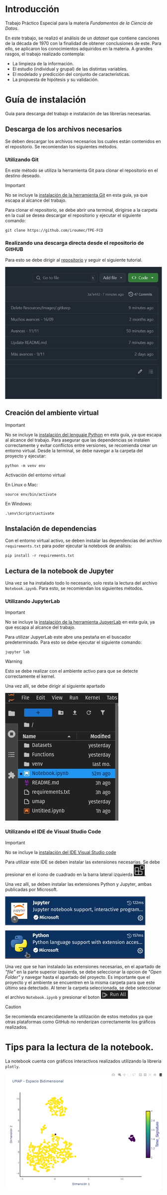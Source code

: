 # Introducción

Trabajo Práctico Especial para la materia _Fundamentos de la Ciencia de Datos_.

En este trabajo, se realizó el análisis de un _dataset_ que contiene canciones de la década de 1970 con la finalidad de obtener conclusiones de este. Para ello, se aplicaron los conocimientos adquiridos en la materia. A grandes rasgos, el trabajo realizado contempla:

- La limpieza de la información.
- El estudio (individual y grupal) de las distintas variables.
- El modelado y predicción del conjunto de características.
- La propuesta de hipótesis y su validación.

# Guía de instalación
Guía para descarga del trabajo e instalación de las librerías necesarias.

## Descarga de los archivos necesarios
Se deben descargar los archivos necesarios los cuales están contenidos en el repositorio. Se recomiendan los siguientes métodos.

### Utilizando Git
En este método se utiliza la herramienta Git para clonar el repositorio en el destino deseado.
> [!IMPORTANT]
> No se incluye la [instalación de la herramienta Git](https://git-scm.com/book/en/v2/Getting-Started-Installing-Git) en esta guía, ya que escapa al alcance del trabajo.

Para clonar el repositorio, se debe abrir una terminal, dirigirse a la carpeta en la cual se desea descargar el repositorio y ejecutar el siguiente comando:

```
git clone https://github.com/iroumec/TPE-FCD
```

### Realizando una descarga directa desde el repositorio de GitHUB
Para esto se debe dirigir al [repositorio](https://github.com/iroumec/TPE-FCD) y seguir el siguiente tutorial.

![Gif para mostrar como descargar](Resources/Gifs/descarga_repositorio.gif)

## Creación del ambiente virtual
> [!IMPORTANT]
> No se incluye la [instalación del lenguaje Python](https://www.youtube.com/watch?v=4EGfl6sWQ18) en esta guía, ya que escapa al alcance del trabajo.
Para asegurar que las dependencias se instalen correctamente y evitar conflictos entre versiones, se recomienda crear un entorno virtual. Desde la terminal, se debe navegar a la carpeta del proyecto y ejecutar:

```
python -m venv env
```
Activación del entorno virtual

En Linux o Mac:

```
source env/bin/activate
```
En Windows:

```
.\env\Scripts\activate
```

## Instalación de dependencias
Con el entorno virtual activo, se deben instalar las dependencias del archivo `requirements.txt` para poder ejecutar la notebook de análisis:

```
pip install -r requirements.txt
```

## Lectura de la notebook de Jupyter
Una vez se ha instalado todo lo necesario, solo resta la lectura del archivo `Notebook.ipynb`. Para esto, se recomiendan los siguientes métodos.

### Utilizando JupyterLab
> [!IMPORTANT]
> No se incluye la [instalación de la herramienta JupyerLab](https://jupyterlab.readthedocs.io/en/stable/getting_started/installation.html) en esta guía, ya que escapa al alcance del trabajo.

Para utilizar JupyerLab este abre una pestaña en el buscador predeterminado. Para esto se debe ejecutar el siguiente comando:
``` 
jupyter lab
```
> [!WARNING]
> Esto se debe realizar con el ambiente activo para que se detecte correctamente el kernel.

Una vez allí, se debe dirigir al siguiente apartado 

![imagen para explicar como abrir la notebook en jupyter lab](Resources/Images/apartado_jupyterlab.png)

### Utilizando el IDE de Visual Studio Code
> [!IMPORTANT]
> No se incluye la [instalación del IDE Visual Studio code](https://code.visualstudio.com/docs/)

Para utilizar este IDE se deben instalar las extensiones necesarias. Se debe presionar en el ícono de cuadrado en la barra lateral izquierda ![icono de extensión](Resources/Images/icono_extension.png).

Una vez allí, se deben instalar las extensiones Python y Jupyter, ambas publicadas por Microsoft.

![Extensiones necesarias: Jupyter](Resources/Images/extensiones_necesarias_jupyter.png)

![Extensiones necesarias: Python](Resources/Images/extensiones_necesarias_python.png)


Una vez que se han instalado las extensiones necesarias, en el apartado de _"file"_ en la parte superior izquierda, se debe seleccionar la opcion de _"Open Folder"_ y navegar hasta el apartado del proyecto. Es importante que el proyecto y el ambiente se encuentren en la misma carpeta para que este último sea detectado. Al tener la carpeta seleccionada, se debe seleccionar el archivo `Notebook.ipynb` y presionar el boton ![boton run all](Resources/Images/run_all.png)

> [!CAUTION]
> Se recomienda encarecidamente la utilización de estos metodos ya que otras plataformas como GitHub no renderizan correctamente los gráficos realizados.

# Tips para la lectura de la notebook.

La notebook cuenta con gráficos interactivos realizados utilizando la libreria `plotly`.

![Gif para utilización de los graficos interactivos](Resources/Gifs/interaccion_grafico.gif)

